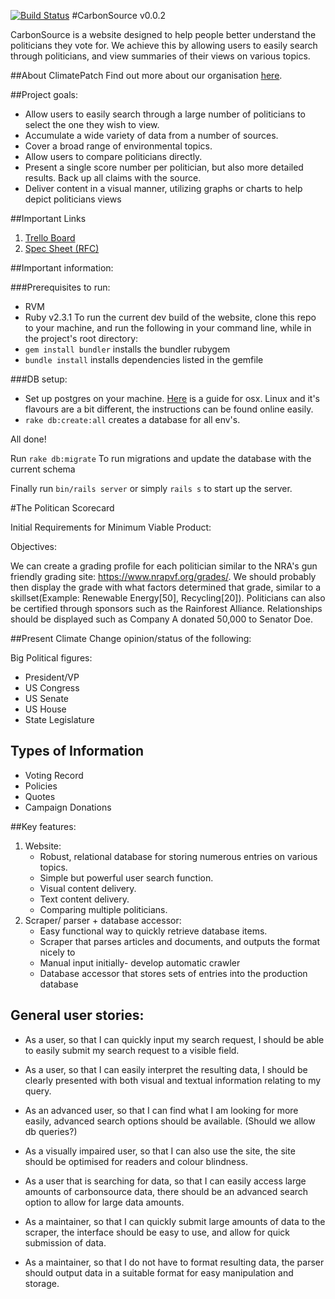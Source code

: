 [![Build Status](https://travis-ci.org/climatepatch/carbonsource.svg?branch=master)](https://travis-ci.org/climatepatch/carbonsource)
#CarbonSource v0.0.2

CarbonSource is a website designed to help people better understand the politicians they vote for. We achieve this by allowing users to easily search through politicians, and view summaries of their views on various topics.

##About ClimatePatch
Find out more about our organisation [here](https://climatepatch.org).

##Project goals:
- Allow users to easily search through a large number of politicians to select the one they wish to view.
- Accumulate a wide variety of data from a number of sources.
- Cover a broad range of environmental topics.
- Allow users to compare politicians directly.
- Present a single score number per politician, but also more detailed results. Back up all claims with the source.
- Deliver content in a visual manner, utilizing graphs or charts to help depict politicians views

##Important Links  
1. [Trello Board](https://trello.com/b/iV377Jzq/carbon-source)
2. [Spec Sheet (RFC)](https://docs.google.com/document/d/18kNvxdlU6cM6G76LYWRXyilrtB2Zra2A3IAHJPfpi-c/edit)

##Important information:

###Prerequisites to run:
- RVM
- Ruby v2.3.1
To run the current dev build of the website, clone this repo to your machine, and run the following in your command line, while in the project's root directory:
- `gem install bundler` installs the bundler rubygem
- `bundle install` installs dependencies listed in the gemfile

###DB setup:
- Set up postgres on your machine. [Here](https://www.tunnelsup.com/setting-up-postgres-on-mac-osx/) is a guide for osx. Linux and it's flavours are a bit different, the instructions can be found online easily.
- `rake db:create:all` creates a database for all env's.

All done!

Run `rake db:migrate` To run migrations and update the database with the current schema

Finally run `bin/rails server` or simply `rails s` to start up the server.


#The Politican Scorecard

Initial Requirements for Minimum Viable Product:

Objectives:

We can create a grading profile for each politician similar to the NRA's gun friendly grading site: https://www.nrapvf.org/grades/. We should probably then display the grade with what factors determined that grade, similar to a skillset(Example: Renewable Energy[50], Recycling[20]). Politicians can also be certified through sponsors such as the Rainforest Alliance. Relationships should be displayed such as Company A donated 50,000 to Senator Doe.

##Present Climate Change opinion/status of the following:

Big Political figures:

* President/VP
* US Congress
* US Senate
* US House
* State Legislature


## Types of Information

* Voting Record
* Policies
* Quotes
* Campaign Donations


##Key features:
1. Website:
   * Robust, relational database for storing numerous entries on various topics.
   * Simple but powerful user search function.
   * Visual content delivery.
   * Text content delivery.
   * Comparing multiple politicians.
2. Scraper/ parser + database accessor:
   * Easy functional way to quickly retrieve database items.
   * Scraper that parses articles and documents, and outputs the format nicely to
   * Manual input initially- develop automatic crawler
   * Database accessor that stores sets of entries into the production database


## General user stories:
* As a user, so that I can quickly input my search request, I should be able to easily submit my search request to a visible field.


* As a user, so that I can easily interpret the resulting data, I should be clearly presented with both visual and textual information relating to my query.


* As an advanced user, so that I can find what I am looking for more easily, advanced search options should be available.
(Should we allow db queries?)


* As a visually impaired user, so that I can also use the site, the site should be optimised for readers and colour blindness.


* As a user that is searching for data, so that I can easily access large amounts of carbonsource data, there should be an advanced search option to allow for large data amounts.


* As a maintainer, so that I can quickly submit large amounts of data to the scraper, the interface should be easy to use, and allow for quick submission of data.


* As a maintainer, so that I do not have to format resulting data, the parser should output data in a suitable format for easy manipulation and storage.
